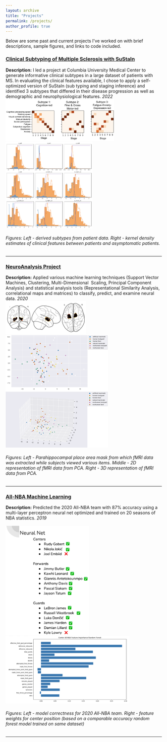 ```yaml
---
layout: archive
title: "Projects"
permalink: /projects/
author_profile: true
---
```

Below are some past and current projects I've worked on with brief descriptions, sample figures, and links to code included.

### [Clinical Subtyping of Multiple Sclerosis with SuStaIn](https://github.com/LeavittLabCUMC/SuStaIn_Clustering)
**Description:** I led a project at Columbia University Medical Center to generate informative clinical subtypes in a large dataset of patients with MS. In evaluating the clinical features available, I chose to apply a self-optimized version of SuStaIn (sub typing and staging inference) and identified 3 subtypes that differed in their disease progression as well as demographic and neurophysiological features.
_2022_   
<img src='/images/clinical_subtypes.png' width ='350'>
<img src='/images/KDE_clinical_features.png' width='280'>
###### Figures: Left - derived subtypes from patient data. Right - kernel density estimates of clinical features between patients and asymptomatic patients.

---



### [NeuroAnalysis Project](https://github.com/alexander-ratzan/2020-NeuroAnalysis-Project)
**Description:** Applied various machine learning techniques (Support Vector Machines, Clustering, Multi-Dimensional  Scaling, Principal Component Analysis) and statistical analysis tools (Representational Similarity Analysis, correlational maps and matrices) to classify, predict, and examine neural data.
_2020_   
<img src='/images/PPA.png' width='260'>
<br/>
<img src='/images/2D_PPA.png' width='330'>
<img src='/images/3D_PPA.png' width='330'>
###### Figures: Left - Parahippocampal place area mask from which fMRI data was extracted while subjects viewed various items. Middle - 2D representation of fMRI data from PCA. Right - 3D representation of fMRI data from PCA.

---



### [All-NBA Machine Learning](https://github.com/alexander-ratzan/NBA-Machine-Learning)
**Description:** Predicted the 2020 All-NBA team with 87% accuracy using a multi-layer perceptron neural net optimized and trained on 20 seasons of NBA statistics.
_2019_   
<br/>
<img src='/images/NN_NBA_performance.png' width='270'>
<img src='/images/center_feature_performance.png' width='400'>
###### Figures: Left - model correctness for 2020 All-NBA team. Right - feature weights for center position (based on a comparable accuracy random forest model trained on same dataset) 

---

<!--
{% include base_path %}

{% for post in site.projects reversed %}
  {% include archive-single.html %}
{% endfor %}
-->
